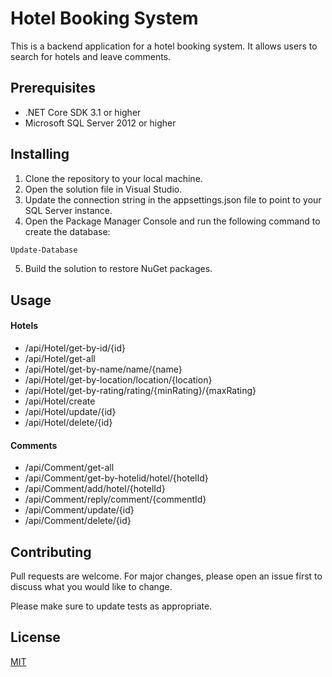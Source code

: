 # Hotel Booking System

This is a backend application for a hotel booking system. It allows users to search for hotels and leave comments.

## Prerequisites

* .NET Core SDK 3.1 or higher
* Microsoft SQL Server 2012 or higher

## Installing

1. Clone the repository to your local machine.
2. Open the solution file in Visual Studio.
3. Update the connection string in the appsettings.json file to point to your SQL Server instance.
4. Open the Package Manager Console and run the following command to create the database:

```bash
Update-Database
```
5. Build the solution to restore NuGet packages.

## Usage
#### Hotels
* /api/Hotel/get-by-id/{id}
* /api/Hotel/get-all
* /api/Hotel/get-by-name/name/{name}
* /api/Hotel/get-by-location/location/{location}
* /api/Hotel/get-by-rating/rating/{minRating}/{maxRating}
* /api/Hotel/create
* /api/Hotel/update/{id}
* /api/Hotel/delete/{id}

#### Comments
* /api/Comment/get-all
* /api/Comment/get-by-hotelid/hotel/{hotelId}
* /api/Comment/add/hotel/{hotelId}
* /api/Comment/reply/comment/{commentId}
* /api/Comment/update/{id}
* /api/Comment/delete/{id}



## Contributing

Pull requests are welcome. For major changes, please open an issue first
to discuss what you would like to change.

Please make sure to update tests as appropriate.

## License

[MIT](https://choosealicense.com/licenses/mit/)

